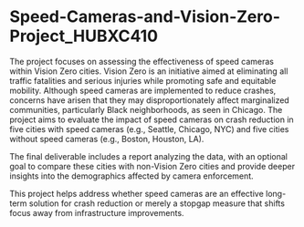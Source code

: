 # Speed-Cameras-and-Vision-Zero-Project_HUBXC410

The project focuses on assessing the effectiveness of speed cameras within Vision Zero cities. Vision Zero is an initiative aimed at eliminating all traffic fatalities and serious injuries while promoting safe and equitable mobility. Although speed cameras are implemented to reduce crashes, concerns have arisen that they may disproportionately affect marginalized communities, particularly Black neighborhoods, as seen in Chicago. The project aims to evaluate the impact of speed cameras on crash reduction in five cities with speed cameras (e.g., Seattle, Chicago, NYC) and five cities without speed cameras (e.g., Boston, Houston, LA).

The final deliverable includes a report analyzing the data, with an optional goal to compare these cities with non-Vision Zero cities and provide deeper insights into the demographics affected by camera enforcement.

This project helps address whether speed cameras are an effective long-term solution for crash reduction or merely a stopgap measure that shifts focus away from infrastructure improvements​.
